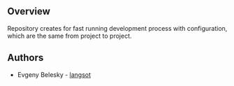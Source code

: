 ## Overview
Repository creates for fast running development process with configuration, which are the same from project to project.

## Authors
* Evgeny Belesky - [langsot](https://github.com/langsot)
